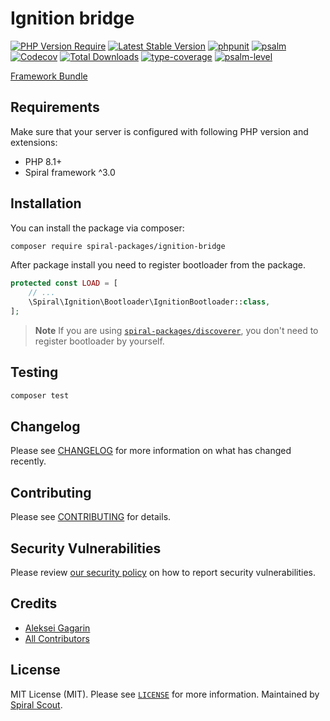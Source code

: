 # Ignition bridge

[![PHP Version Require](https://poser.pugx.org/spiral-packages/ignition-bridge/require/php)](https://packagist.org/packages/spiral-packages/ignition-bridge)
[![Latest Stable Version](https://poser.pugx.org/spiral-packages/ignition-bridge/v/stable)](https://packagist.org/packages/spiral-packages/ignition-bridge)
[![phpunit](https://github.com/spiral-packages/ignition-bridge/actions/workflows/phpunit.yml/badge.svg)](https://github.com/spiral-packages/ignition-bridge/actions)
[![psalm](https://github.com/spiral-packages/ignition-bridge/actions/workflows/static-analysis.yml/badge.svg)](https://github.com/spiral-packages/ignition-bridge/actions)
[![Codecov](https://codecov.io/gh/spiral-packages/ignition-bridge/branch/master/graph/badge.svg)](https://codecov.io/gh/spiral-packages/ignition-bridge)
[![Total Downloads](https://poser.pugx.org/spiral-packages/ignition-bridge/downloads)](https://packagist.org/packages/spiral-packages/ignition-bridge)
[![type-coverage](https://shepherd.dev/github/spiral-packages/ignition-bridge/coverage.svg)](https://shepherd.dev/github/spiral-packages/ignition-bridge)
[![psalm-level](https://shepherd.dev/github/spiral-packages/ignition-bridge/level.svg)](https://shepherd.dev/github/spiral-packages/ignition-bridge)

[Framework Bundle](https://github.com/spiral/framework)

## Requirements

Make sure that your server is configured with following PHP version and extensions:

- PHP 8.1+
- Spiral framework ^3.0



## Installation

You can install the package via composer:

```bash
composer require spiral-packages/ignition-bridge
```

After package install you need to register bootloader from the package.

```php
protected const LOAD = [
    // ...
    \Spiral\Ignition\Bootloader\IgnitionBootloader::class,
];
```

> **Note**
> If you are using [`spiral-packages/discoverer`](https://github.com/spiral-packages/discoverer),
> you don't need to register bootloader by yourself.

## Testing

```bash
composer test
```

## Changelog

Please see [CHANGELOG](CHANGELOG.md) for more information on what has changed recently.

## Contributing

Please see [CONTRIBUTING](.github/CONTRIBUTING.md) for details.

## Security Vulnerabilities

Please review [our security policy](../../security/policy) on how to report security vulnerabilities.

## Credits

- [Aleksei Gagarin](https://github.com/spiral-packages)
- [All Contributors](../../contributors)

## License

MIT License (MIT). Please see [`LICENSE`](./LICENSE) for more information. Maintained by [Spiral Scout](https://spiralscout.com).

